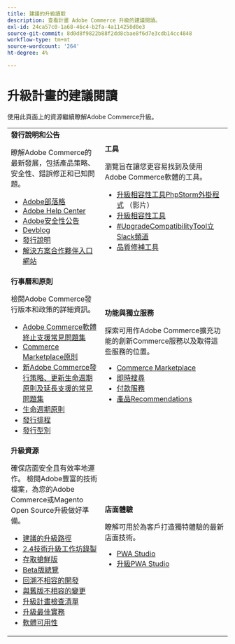 ```yaml
---
title: 建議的升級讀取
description: 查看計畫 Adobe Commerce 升級的建議閱讀。
exl-id: 24ca57c0-1a68-46c4-b2fa-4a114250d0e3
source-git-commit: 8d0d8f9822b88f2dd8cbae8f6d7e3cdb14cc4848
workflow-type: tm+mt
source-wordcount: '264'
ht-degree: 4%

---
```


# 升級計畫的建議閱讀

使用此頁面上的資源繼續瞭解Adobe Commerce升級。

<table>
  <tbody>
    <tr>
      <td><strong>發行說明和公告</strong>
        <p>瞭解Adobe Commerce的最新發展，包括產品策略、安全性、錯誤修正和已知問題。</p>
          <ul>
            <li><a href="https://blog.adobe.com/">Adobe部落格</a></li>
            <li><a href="https://experienceleague.adobe.com/docs/commerce-knowledge-base/kb/overview.html">Adobe Help Center</a></li>
            <li><a href="https://helpx.adobe.com/security/security-bulletin.html">Adobe安全性公告</a></li>
            <li><a href="https://community.magento.com/t5/Magento-DevBlog/bg-p/devblog">Devblog</a></li>
            <li><a href="https://experienceleague.adobe.com/docs/commerce-operations/release/notes/overview.html">發行說明</a></li>
            <li><a href="https://solutionpartners.adobe.com/solution-partners.html">解決方案合作夥伴入口網站</a></li>
          </ul>
        </td>
      <td><strong>工具</strong>
        <p>瀏覽旨在讓您更容易找到及使用Adobe Commerce軟體的工具。</p>
          <ul>
            <li><a href="https://experienceleague.adobe.com/docs/commerce-learn/tutorials/uct-phpstorm.html">升級相容性工具PhpStorm外掛程式</a> （影片）</li>
            <li><a href="../upgrade-compatibility-tool/overview.md">升級相容性工具</a></li>
            <li><a href="https://magentocommeng.slack.com/archives/C019Y143U9F">#UpgradeCompatibilityTool立Slack頻道</a></li>
            <li><a href="../../tools/quality-patches-tool/usage.md">品質修補工具</a></li>
          </ul>
      </td>
    </tr>
    <tr>
      <td><strong>行事曆和原則</strong>
        <p>檢閱Adobe Commerce發行版本和政策的詳細資訊。</p>
          <ul>
            <li><a href="https://experienceleague.adobe.com/docs/commerce-knowledge-base/kb/faq/adobe-commerce-eos-policy-faq.html">Adobe Commerce軟體終止支援常見問題集</a></li>
            <li><a href="https://marketplacesupport.magento.com/hc/en-us/articles/4413722432653">Commerce Marketplace原則</a></li>
            <li><a href="https://experienceleague.adobe.com/docs/commerce-knowledge-base/kb/faq/adobe-commerce-release-strategy-lifecycle-policy.html">新Adobe Commerce發行策略、更新生命週期原則及延長支援的常見問題集</a></li>
            <li><a href="https://www.adobe.com/content/dam/cc/en/legal/terms/enterprise/pdfs/Adobe-Commerce-Software-Lifecycle-Policy.pdf">生命週期原則</a></li>
            <li><a href="../../release/schedule.md">發行排程</a></li>
            <li><a href="../../release/versioning-policy.md">發行型別</a></li>
          </ul>
        </td>
      <td><strong>功能與獨立服務</strong>
        <p>探索可用作Adobe Commerce擴充功能的創新Commerce服務以及取得這些服務的位置。</p>
          <ul>
            <li><a href="https://marketplace.magento.com/">Commerce Marketplace</a></li>
            <li><a href="https://marketplace.magento.com/magento-live-search.html">即時搜尋</a></li>
            <li><a href="https://marketplace.magento.com/magento-payment-services.html">付款服務</a></li>
            <li><a href="https://marketplace.magento.com/magento-product-recommendations.html">產品Recommendations</a></li>
          </ul>
      </td>
    </tr>
    <tr>
      <td><strong>升級資源</strong>
        <p>確保店面安全且有效率地運作。 檢閱Adobe豐富的技術檔案，為您的Adobe Commerce或Magento Open Source升級做好準備。</p>
          <ul>
            <li><a href="recommended-upgrade-paths.md">建議的升級路徑</a></li>
            <li><a href="https://experienceleague.adobe.com/docs/commerce-learn/tutorials/upgrade-workshop.html?lang=en">2.4技術升級工作坊錄製</a></li>
            <li><a href="https://experienceleague.adobe.com/docs/commerce-knowledge-base/kb/troubleshooting/miscellaneous/cannot-access-the-latest-magento-commerce-pre-release.html">存取搶鮮版</a></li>
            <li><a href="../../release/beta.md">Beta版總覽</a></li>
            <li><a href="https://developer.adobe.com/commerce/contributor/guides/code-contributions/backward-compatibility-policy/">回溯不相容的開發</a></li>
            <li><a href="https://developer.adobe.com/commerce/php/development/backward-incompatible-changes/highlights/">與舊版不相容的變更</a></li>
            <li><a href="../../implementation-playbook/best-practices/maintenance/upgrade-checklist.md">升級計畫檢查清單</a></li>
            <li><a href="../prepare/best-practices.md">升級最佳實務</a></li>
            <li><a href="../../release/product-availability.md">軟體可用性</a></li>
          </ul>
      </td>
      <td><strong>店面體驗</strong>
        <p>瞭解可用於為客戶打造獨特體驗的最新店面技術。</p>
          <ul>
            <li><a href="https://developer.adobe.com/commerce/pwa-studio/">PWA Studio</a></li>
            <li><a href="https://developer.adobe.com/commerce/pwa-studio/guides/upgrading-versions">升級PWA Studio</a></li>
          </ul>
      </td>
    </tr>
  </tbody>
</table>
